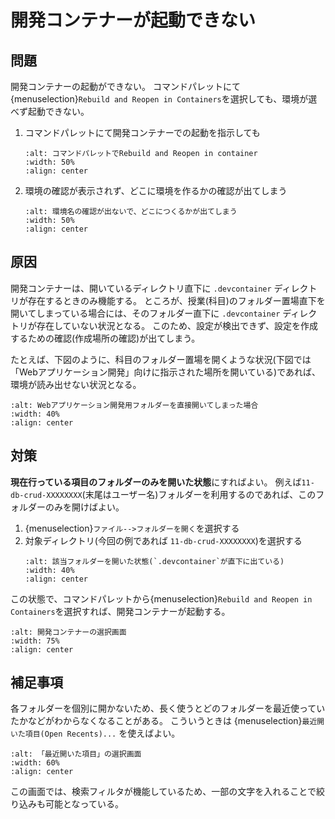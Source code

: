 # 開発コンテナーが起動できない

## 問題

開発コンテナーの起動ができない。
コマンドパレットにて{menuselection}`Rebuild and Reopen in Containers`を選択しても、環境が選べず起動できない。

1. コマンドパレットにて開発コンテナーでの起動を指示しても
    ```{image} images/cp-reopen-in-container.png
    :alt: コマンドパレットでRebuild and Reopen in container
    :width: 50%
    :align: center
    ```
2. 環境の確認が表示されず、どこに環境を作るかの確認が出てしまう
    ```{image} images/where-make-config.png
    :alt: 環境名の確認が出ないで、どこにつくるかが出てしまう
    :width: 50%
    :align: center
    ```

## 原因

開発コンテナーは、開いているディレクトリ直下に `.devcontainer` ディレクトリが存在するときのみ機能する。
ところが、授業(科目)のフォルダー置場直下を開いてしまっている場合には、そのフォルダー直下に `.devcontainer` ディレクトリが存在していない状況となる。
このため、設定が検出できず、設定を作成するための確認(作成場所の確認)が出てしまう。

たとえば、下図のように、科目のフォルダー置場を開くような状況(下図では「Webアプリケーション開発」向けに指示された場所を開いている)であれば、環境が読み出せない状況となる。

```{image} images/explorer-open-webappdev.png
:alt: Webアプリケーション開発用フォルダーを直接開いてしまった場合
:width: 40%
:align: center
```

## 対策

**現在行っている項目のフォルダーのみを開いた状態**にすればよい。
例えば`11-db-crud-XXXXXXXX`(末尾はユーザー名)フォルダーを利用するのであれば、このフォルダーのみを開けばよい。

1. {menuselection}`ファイル-->フォルダーを開く`を選択する
2. 対象ディレクトリ(今回の例であれば `11-db-crud-XXXXXXXX`)を選択する
    ```{image} images/open-section-dir.png
    :alt: 該当フォルダーを開いた状態(`.devcontainer`が直下に出ている)
    :width: 40%
    :align: center
    ```

この状態で、コマンドパレットから{menuselection}`Rebuild and Reopen in Containers`を選択すれば、開発コンテナーが起動する。

```{image} images/select-devcontainer.png
:alt: 開発コンテナーの選択画面
:width: 75%
:align: center
```

## 補足事項

各フォルダーを個別に開かないため、長く使うとどのフォルダーを最近使っていたかなどがわからなくなることがある。
こういうときは {menuselection}`最近開いた項目(Open Recents)...` を使えばよい。

```{image} images/open-recents.png
:alt: 「最近開いた項目」の選択画面
:width: 60%
:align: center
```

この画面では、検索フィルタが機能しているため、一部の文字を入れることで絞り込みも可能となっている。
